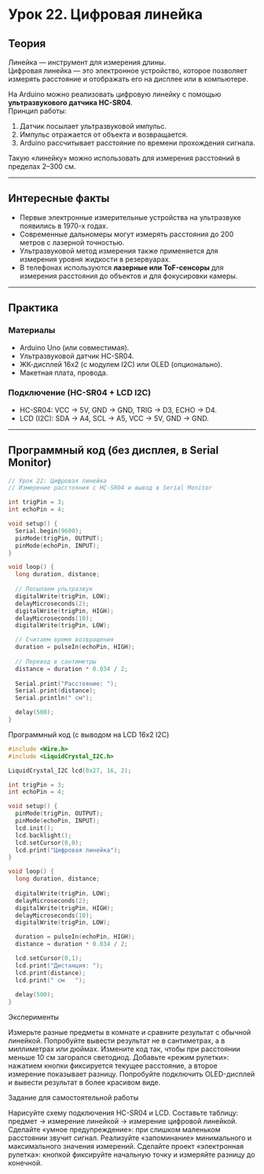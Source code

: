 # Урок 22. Цифровая линейка

## Теория  

Линейка — инструмент для измерения длины.  
Цифровая линейка — это электронное устройство, которое позволяет измерять расстояние и отображать его на дисплее или в компьютере.  

На Arduino можно реализовать цифровую линейку с помощью **ультразвукового датчика HC-SR04**.  
Принцип работы:  
1. Датчик посылает ультразвуковой импульс.  
2. Импульс отражается от объекта и возвращается.  
3. Arduino рассчитывает расстояние по времени прохождения сигнала.  

Такую «линейку» можно использовать для измерения расстояний в пределах 2–300 см.  

---

## Интересные факты  

- Первые электронные измерительные устройства на ультразвуке появились в 1970-х годах.  
- Современные дальномеры могут измерять расстояния до 200 метров с лазерной точностью.  
- Ультразвуковой метод измерения также применяется для измерения уровня жидкости в резервуарах.  
- В телефонах используются **лазерные или ToF-сенсоры** для измерения расстояния до объектов и для фокусировки камеры.  

---

## Практика  

### Материалы  

- Arduino Uno (или совместимая).  
- Ультразвуковой датчик HC-SR04.  
- ЖК-дисплей 16x2 (с модулем I2C) или OLED (опционально).  
- Макетная плата, провода.  

### Подключение (HC-SR04 + LCD I2C)  

- HC-SR04: VCC → 5V, GND → GND, TRIG → D3, ECHO → D4.  
- LCD (I2C): SDA → A4, SCL → A5, VCC → 5V, GND → GND.  

---

## Программный код (без дисплея, в Serial Monitor)

```cpp
// Урок 22: Цифровая линейка
// Измерение расстояния с HC-SR04 и вывод в Serial Monitor

int trigPin = 3;
int echoPin = 4;

void setup() {
  Serial.begin(9600);
  pinMode(trigPin, OUTPUT);
  pinMode(echoPin, INPUT);
}

void loop() {
  long duration, distance;
  
  // Посылаем ультразвук
  digitalWrite(trigPin, LOW);
  delayMicroseconds(2);
  digitalWrite(trigPin, HIGH);
  delayMicroseconds(10);
  digitalWrite(trigPin, LOW);

  // Считаем время возвращения
  duration = pulseIn(echoPin, HIGH);
  
  // Перевод в сантиметры
  distance = duration * 0.034 / 2;
  
  Serial.print("Расстояние: ");
  Serial.print(distance);
  Serial.println(" см");

  delay(500);
}
```
Программный код (с выводом на LCD 16x2 I2C)

```cpp
#include <Wire.h>
#include <LiquidCrystal_I2C.h>

LiquidCrystal_I2C lcd(0x27, 16, 2);

int trigPin = 3;
int echoPin = 4;

void setup() {
  pinMode(trigPin, OUTPUT);
  pinMode(echoPin, INPUT);
  lcd.init();
  lcd.backlight();
  lcd.setCursor(0,0);
  lcd.print("Цифровая линейка");
}

void loop() {
  long duration, distance;
  
  digitalWrite(trigPin, LOW);
  delayMicroseconds(2);
  digitalWrite(trigPin, HIGH);
  delayMicroseconds(10);
  digitalWrite(trigPin, LOW);

  duration = pulseIn(echoPin, HIGH);
  distance = duration * 0.034 / 2;

  lcd.setCursor(0,1);
  lcd.print("Дистанция: ");
  lcd.print(distance);
  lcd.print(" см   ");
  
  delay(500);
}

```

Эксперименты

Измерьте разные предметы в комнате и сравните результат с обычной линейкой.
Попробуйте вывести результат не в сантиметрах, а в миллиметрах или дюймах.
Измените код так, чтобы при расстоянии меньше 10 см загорался светодиод.
Добавьте «режим рулетки»: нажатием кнопки фиксируется текущее расстояние, а второе измерение показывает разницу.
Попробуйте подключить OLED-дисплей и вывести результат в более красивом виде.

Задание для самостоятельной работы

Нарисуйте схему подключения HC-SR04 и LCD.
Составьте таблицу: предмет → измерение линейкой → измерение цифровой линейкой.
Сделайте «умное предупреждение»: при слишком маленьком расстоянии звучит сигнал.
Реализуйте «запоминание» минимального и максимального значения измерений.
Сделайте проект «электронная рулетка»: кнопкой фиксируйте начальную точку и измеряйте разницу до конечной.
